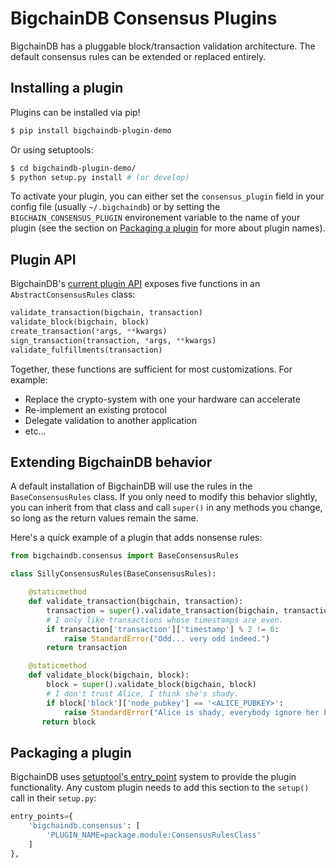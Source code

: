 # BigchainDB Consensus Plugins

BigchainDB has a pluggable block/transaction validation architecture. The default consensus rules can be extended or replaced entirely.


## Installing a plugin

Plugins can be installed via pip!

```bash
$ pip install bigchaindb-plugin-demo
```

Or using setuptools:

```bash
$ cd bigchaindb-plugin-demo/
$ python setup.py install # (or develop)
```

To activate your plugin, you can either set the `consensus_plugin` field in your config file (usually `~/.bigchaindb`) or by setting the `BIGCHAIN_CONSENSUS_PLUGIN` environement variable to the name of your plugin (see the section on [Packaging a plugin](#packaging-a-plugin) for more about plugin names).


## Plugin API

BigchainDB's [current plugin API](../../bigchaindb/consensus.py) exposes five functions in an `AbstractConsensusRules` class:

```python
validate_transaction(bigchain, transaction)
validate_block(bigchain, block)
create_transaction(*args, **kwargs)
sign_transaction(transaction, *args, **kwargs)
validate_fulfillments(transaction)
```

Together, these functions are sufficient for most customizations. For example:
- Replace the crypto-system with one your hardware can accelerate
- Re-implement an existing protocol
- Delegate validation to another application
- etc...


## Extending BigchainDB behavior

A default installation of BigchainDB will use the rules in the `BaseConsensusRules` class. If you only need to modify this behavior slightly, you can inherit from that class and call `super()` in any methods you change, so long as the return values remain the same.

Here's a quick example of a plugin that adds nonsense rules:

```python
from bigchaindb.consensus import BaseConsensusRules

class SillyConsensusRules(BaseConsensusRules):

    @staticmethod
    def validate_transaction(bigchain, transaction):
        transaction = super().validate_transaction(bigchain, transaction)
        # I only like transactions whose timestamps are even.
        if transaction['transaction']['timestamp'] % 2 != 0:
            raise StandardError("Odd... very odd indeed.")
        return transaction

    @staticmethod
    def validate_block(bigchain, block):
        block = super().validate_block(bigchain, block)
        # I don't trust Alice, I think she's shady.
        if block['block']['node_pubkey'] == '<ALICE_PUBKEY>':
            raise StandardError("Alice is shady, everybody ignore her blocks!")
       return block
```


## Packaging a plugin

BigchainDB uses [setuptool's entry_point](https://pythonhosted.org/setuptools/setuptools.html) system to provide the plugin functionality. Any custom plugin needs to add this section to the `setup()` call in their `setup.py`:

```python
entry_points={
    'bigchaindb.consensus': [
        'PLUGIN_NAME=package.module:ConsensusRulesClass'
    ]
},
```
